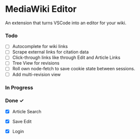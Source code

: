# MediaWiki Editor

An extension that turns VSCode into an editor for your wiki.

### Todo

- [ ] Autocomplete for wiki links  
- [ ] Scrape external links for citation data  
- [ ] Click-through links like through Edit and Article Links  
- [ ] Tree View for revisions  
- [ ] Roll own node-fetch to save cookie state between sessions.  
- [ ] Add multi-revision view  

### In Progress


### Done ✓

- [x] Article Search  
- [x] Save Edit  
- [x] Login  

